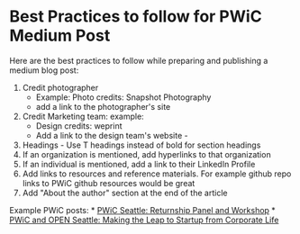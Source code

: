 # Best Practices to follow for PWiC Medium Post
Here are the best practices to follow while preparing and publishing a medium blog post:
1. Credit photographer
    - Example: Photo credits: Snapshot Photography
    - add a link to the photographer's site
2. Credit Marketing team: example: 
    - Design credits: weprint
    - Add a link to the design team's website - <Need link>
3. Headings -  Use T headings instead of bold for section headings
4. If an organization is mentioned, add hyperlinks to that organization
5. If an individual is mentioned, add a link to their LinkedIn Profile
6. Add links to resources and reference materials.  For example github repo links to PWiC github resources would be great
7. Add "About the author" section at the end of the article


Example PWiC posts:
    * [PWiC Seattle: Returnship Panel and Workshop](https://medium.com/@pwic.org/pwic-returnship-panel-and-workshop-event-highlights-e1fcb2a5d3fa)
    * [PWiC and OPEN Seattle: Making the Leap to Startup from Corporate Life](https://medium.com/@pwic.org/pwic-collaboration-with-open-seattle-2bb67e449cfa)
